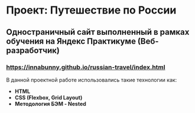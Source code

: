 # Проект: Путешествие по России

## Одностраничный сайт выполненный в рамках обучения на Яндекс Практикуме (Веб-разработчик)
### https://innabunny.github.io/russian-travel/index.html

В данной проектной работе использовались такие технологии как:

* **HTML**
* **CSS (Flexbox, Grid Layout)**
* **Методология БЭМ - Nested**


